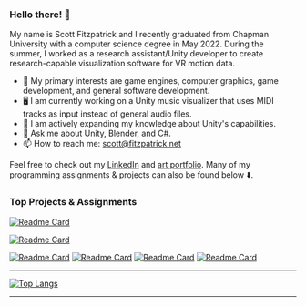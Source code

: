 ### Hello there! 👋

My name is Scott Fitzpatrick and I recently graduated from Chapman University with a computer science degree in May 2022. During the summer, I worked as a research assistant/Unity developer to create research-capable visualization software for VR motion data.

- :mag_right: My primary interests are game engines, computer graphics, game development, and general software development.
- 🖥️ I am currently working on a Unity music visualizer that uses MIDI tracks as input instead of general audio files.
- 🌱 I am actively expanding my knowledge about Unity's capabilities.
- 💬 Ask me about Unity, Blender, and C#.
- 📫 How to reach me: scott@fitzpatrick.net

Feel free to check out my [LinkedIn](https://www.linkedin.com/in/scott-fitzpatrick-/) and [art portfolio](https://scottfitzpatrick.pb.gallery/). Many of my programming assignments & projects can also be found below ⬇️.

### Top Projects & Assignments

[![Readme Card](https://github-readme-stat-git-masterstaa-sfitzpatrickchapman.vercel.app/api/pin/?username=sfitzpatrickchapman&repo=RetroRoadVisualizer&theme=radical&show_icons=true)](https://github.com/sfitzpatrickchapman/RetroRoadVisualizer)

[![Readme Card](https://github-readme-stats.vercel.app/api/pin/?username=sfitzpatrickchapman&repo=CPSC350_SP21_ASSIGNMENT3_FITZPATRICK&theme=radical&show_icons=true)](https://github.com/sfitzpatrickchapman/CPSC350_SP21_ASSIGNMENT3_FITZPATRICK)

[![Readme Card](https://github-readme-stats.vercel.app/api/pin/?username=sfitzpatrickchapman&repo=mnrsmDFdetect&theme=radical&show_icons=true)](https://github.com/sfitzpatrickchapman/mnrsmDFdetect)
[![Readme Card](https://github-readme-stats.vercel.app/api/pin/?username=sfitzpatrickchapman&repo=CPSC354_Report_SFitzpatrick&theme=radical&show_icons=true)](https://github.com/sfitzpatrickchapman/CPSC354_Report_SFitzpatrick)
[![Readme Card](https://github-readme-stats.vercel.app/api/pin/?username=sfitzpatrickchapman&repo=SFitzpatrick_SkyDiver&theme=radical&show_icons=true)](https://github.com/sfitzpatrickchapman/SFitzpatrick_SkyDiver)
[![Readme Card](https://github-readme-stats.vercel.app/api/pin/?username=sfitzpatrickchapman&repo=CPSC350_SP21_ASSIGNMENT7_FITZPATRICK&theme=radical&show_icons=true)](https://github.com/sfitzpatrickchapman/CPSC350_SP21_ASSIGNMENT7_FITZPATRICK)

---

<!-- ### Top Languages, Technologies, & Tools -->

[![Top Langs](https://github-readme-stats.vercel.app/api/top-langs/?username=sfitzpatrickchapman&layout=compact&theme=radical&show_icons=true)](https://github.com/sfitzpatrickchapman/sfitzpatrickchapman)

---




<!--
**sfitzpatrickchapman/sfitzpatrickchapman** is a ✨ _special_ ✨ repository because its `README.md` (this file) appears on your GitHub profile.

Here are some ideas to get you started:

- 🔭 I’m currently working on ...
- 🌱 I’m currently learning ...
- 👯 I’m looking to collaborate on ...
- 🤔 I’m looking for help with ...
- 💬 Ask me about ...
- 📫 How to reach me: ...
- 😄 Pronouns: ...
- ⚡ Fun fact: ...
-->
